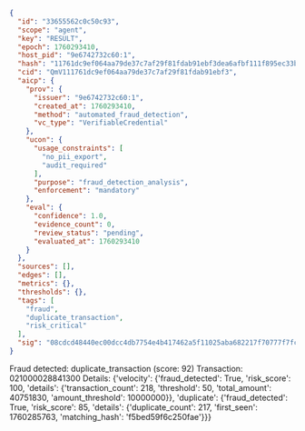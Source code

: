 ```json
{
  "id": "33655562c0c50c93",
  "scope": "agent",
  "key": "RESULT",
  "epoch": 1760293410,
  "host_pid": "9e6742732c60:1",
  "hash": "11761dc9ef064aa79de37c7af29f81fdab91ebf3dea6afbf111f895ec33b5035",
  "cid": "QmV111761dc9ef064aa79de37c7af29f81fdab91ebf3",
  "aicp": {
    "prov": {
      "issuer": "9e6742732c60:1",
      "created_at": 1760293410,
      "method": "automated_fraud_detection",
      "vc_type": "VerifiableCredential"
    },
    "ucon": {
      "usage_constraints": [
        "no_pii_export",
        "audit_required"
      ],
      "purpose": "fraud_detection_analysis",
      "enforcement": "mandatory"
    },
    "eval": {
      "confidence": 1.0,
      "evidence_count": 0,
      "review_status": "pending",
      "evaluated_at": 1760293410
    }
  },
  "sources": [],
  "edges": [],
  "metrics": {},
  "thresholds": {},
  "tags": [
    "fraud",
    "duplicate_transaction",
    "risk_critical"
  ],
  "sig": "08cdcd48440ec00dcc4db7754e4b417462a5f11025aba682217f70777f7fc0a5"
}
```

Fraud detected: duplicate_transaction (score: 92)
Transaction: 021000028841300
Details: {'velocity': {'fraud_detected': True, 'risk_score': 100, 'details': {'transaction_count': 218, 'threshold': 50, 'total_amount': 40751830, 'amount_threshold': 10000000}}, 'duplicate': {'fraud_detected': True, 'risk_score': 85, 'details': {'duplicate_count': 217, 'first_seen': 1760285763, 'matching_hash': 'f5bed59f6c250fae'}}}